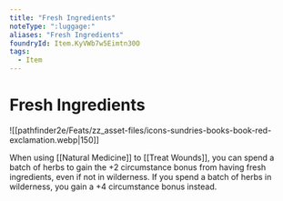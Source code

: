 ```yaml
---
title: "Fresh Ingredients"
noteType: ":luggage:"
aliases: "Fresh Ingredients"
foundryId: Item.KyVWb7w5Eimtn30O
tags:
  - Item
---
```


# Fresh Ingredients
![[pathfinder2e/Feats/zz_asset-files/icons-sundries-books-book-red-exclamation.webp|150]]

When using [[Natural Medicine]] to [[Treat Wounds]], you can spend a batch of herbs to gain the +2 circumstance bonus from having fresh ingredients, even if not in wilderness. If you spend a batch of herbs in wilderness, you gain a +4 circumstance bonus instead.
